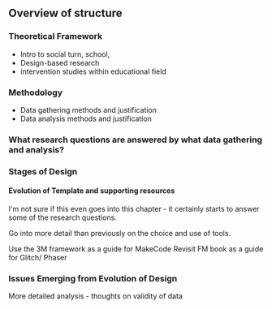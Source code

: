 
## Overview of structure

### Theoretical Framework
- Intro to social turn, school,
- Design-based research
- intervention studies within educational field

<!-- - AT -->
  <!-- - what is AT in brief
  - why AT for this Study
  - what flavour of AT and why
  - finding the unit of analysis -->

### Methodology
- Data gathering methods and justification
- Data analysis methods and justification

### What research questions are answered by what data gathering and analysis?

<!-- See the thesis by Digital Game Education: Designing interventions to encourage players’ informed reflections on their digital gaming practices Rafael Marques de Albuquerque

As this is done very methodically
-->



### Stages of Design

#### Evolution of Template and supporting resources
I'm not sure if this even goes into this chapter - it certainly starts to answer some of the research questions.

Go into more detail than previously on the choice and use of tools.

Use the 3M framework as a guide for MakeCode
Revisit FM book as a guide for Glitch/ Phaser



### Issues Emerging from Evolution of Design

More detailed analysis - thoughts on validity of data
